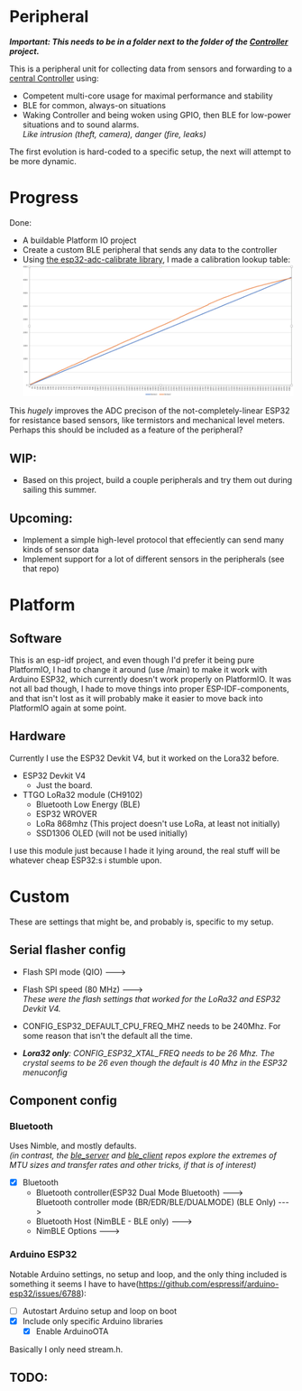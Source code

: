 
# Peripheral

***Important: This needs to be in a folder next to the folder of the [Controller](https://github.com/nicklasb/Controller) project.***

This is a peripheral unit for collecting data from sensors and forwarding to a [central Controller](https://github.com/nicklasb/Controller) using:  
* Competent multi-core usage for maximal performance and stability
* BLE for common, always-on situations 
* Waking Controller and being woken using GPIO, then BLE for low-power situations and to sound alarms.   
*Like intrusion (theft, camera), danger (fire, leaks)*

The first evolution is hard-coded to a specific setup, the next will attempt to be more dynamic.



# Progress
Done:
* A buildable Platform IO project
* Create a custom BLE peripheral that sends any data to the controller
* Using [the esp32-adc-calibrate library](https://github.com/e-tinkers/esp32-adc-calibrate), I made a calibration lookup table:
![A LUT diagram for one of my ESP32 Devkitc V4](docs/LUT.png) 

This *hugely* improves the ADC precison of the not-completely-linear ESP32 for resistance based sensors, like termistors and mechanical level meters. Perhaps this should be included as a feature of the peripheral?

## WIP:
* Based on this project, build a couple peripherals and try them out during sailing this summer.


## Upcoming:
* Implement a simple high-level protocol that effeciently can send many kinds of sensor data
* Implement support for a lot of different sensors in the peripherals (see that repo)


# Platform

## Software
This is an esp-idf project, and even though I'd prefer it being pure PlatformIO, I had
to change it around (use /main) to make it work with Arduino ESP32, which currently doesn't work properly on PlatformIO. 
It was not all bad though, I hade to move things into proper ESP-IDF-components, and that isn't lost as it will 
probably make it easier to move back into PlatformIO again at some point.

## Hardware
Currently I use the ESP32 Devkit V4, but it worked on the Lora32 before. 

- ESP32 Devkit V4
    - Just the board.
- TTGO LoRa32 module (CH9102) 
    - Bluetooth Low Energy (BLE)
    - ESP32 WROVER
    - LoRa 868mhz (This project doesn't use LoRa, at least not initially) 
    - SSD1306 OLED (will not be used initially)

I use this module just because I hade it lying around, the real stuff will be whatever cheap ESP32:s i stumble upon.

# Custom 

These are settings that might be, and probably is, specific to my setup.  


## Serial flasher config

- Flash SPI mode (QIO)  --->
- Flash SPI speed (80 MHz)  --->  
*These were the flash settings that worked for the LoRa32 and ESP32 Devkit V4.*

- CONFIG_ESP32_DEFAULT_CPU_FREQ_MHZ needs to be 240Mhz. For some reason that isn't the default all the time. 
- ***Lora32 only**: CONFIG_ESP32_XTAL_FREQ needs to be 26 Mhz. The crystal seems to be 26 even though the default is 40 Mhz in the ESP32 menuconfig* 

## Component config 


### Bluetooth
Uses Nimble, and mostly defaults.  
*(in contrast, the [ble_server](https://github.com/nicklasb/ble_server) and [ble_client](https://github.com/nicklasb/ble_client) repos explore the extremes of MTU sizes and transfer rates and other tricks, if that is of interest)*  

- [x] Bluetooth
    - Bluetooth controller(ESP32 Dual Mode Bluetooth)  --->  
     Bluetooth controller mode (BR/EDR/BLE/DUALMODE) (BLE Only)  --->  
    - Bluetooth Host (NimBLE - BLE only)  --->  
    - NimBLE Options  --->  

### Arduino ESP32
Notable Arduino settings, no setup and loop, and the only thing included is something it seems I have to have(https://github.com/espressif/arduino-esp32/issues/6788):
- [ ] Autostart Arduino setup and loop on boot
- [x] Include only specific Arduino libraries
    - [x] Enable ArduinoOTA

Basically I only need stream.h.

## TODO:

